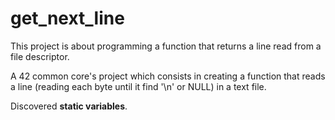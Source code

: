 # get_next_line
This project is about programming a function that returns a line read from a file descriptor.

A 42 common core's project which consists in creating a function that reads a line (reading each byte until it find '\n' or NULL) in a text file.

Discovered **static variables**.
